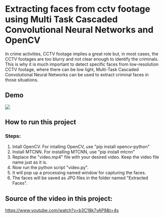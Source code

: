 # Extracting faces from cctv footage using Multi Task Cascaded Convolutional Neural Networks and OpenCV

In crime activities, CCTV footage implies a great role but, in most cases, the CCTV footages are too blurry and not clear enough to identify the criminals. This is why it is much important to detect specific faces from low-resolution CCTV footage, where there can be low light, Multi-Task Cascaded Convolutional Neural Networks can be used to extract criminal faces in those situations.


## Demo

<img src="https://media.giphy.com/media/nSZIzvh4F71BZ5N40i/giphy.gif">

## How to run this project

### Steps:

1. Intall OpenCV. For intalling OpenCV, use "pip install opencv-python"
2. Install MTCNN. For installing MTCNN, use "pip install mtcnn"
3. Replace the "video.mp4" file with your desired video. Keep the video file name just as it is.
4. Now run the python script "video.py".
5. It will pop up a processing named window for capturing the faces.
6. The faces will be saved as JPG files in the folder named "Extracted Faces".

## Source of the video in this project:

https://www.youtube.com/watch?v=b3C18k7vAP8&t=4s
